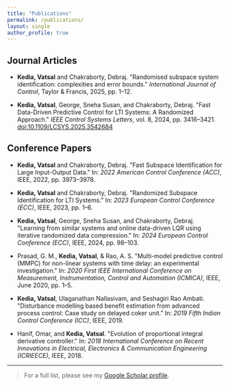 ```yaml
---
title: "Publications"
permalink: /publications/
layout: single
author_profile: true
---
```


## Journal Articles

- **Kedia, Vatsal** and Chakraborty, Debraj. "Randomised subspace system identification: complexities and error bounds." *International Journal of Control*, Taylor & Francis, 2025, pp. 1–12.

- **Kedia, Vatsal**, George, Sneha Susan, and Chakraborty, Debraj. "Fast Data-Driven Predictive Control for LTI Systems: A Randomized Approach." *IEEE Control Systems Letters*, vol. 8, 2024, pp. 3416–3421. [doi:10.1109/LCSYS.2025.3542684](https://doi.org/10.1109/LCSYS.2025.3542684)

## Conference Papers

- **Kedia, Vatsal** and Chakraborty, Debraj. "Fast Subspace Identification for Large Input-Output Data." In: *2022 American Control Conference (ACC)*, IEEE, 2022, pp. 3973–3978.

- **Kedia, Vatsal** and Chakraborty, Debraj. "Randomized Subspace Identification for LTI Systems." In: *2023 European Control Conference (ECC)*, IEEE, 2023, pp. 1–6.

- **Kedia, Vatsal**, George, Sneha Susan, and Chakraborty, Debraj. "Learning from similar systems and online data-driven LQR using iterative randomized data compression." In: *2024 European Control Conference (ECC)*, IEEE, 2024, pp. 98–103.

-  Prasad, G. M., **Kedia, Vatsal**, & Rao, A. S. "Multi-model predictive control (MMPC) for non-linear systems with time delay: an experimental investigation." In: *2020 First IEEE International Conference on Measurement, Instrumentation, Control and Automation (ICMICA)*, IEEE, June 2020, pp. 1–5.

- **Kedia, Vatsal**, Ulaganathan Nallasivam, and Seshagiri Rao Ambati. "Disturbance modelling based benefit estimation from advanced process control: Case study on delayed coker unit." In: *2019 Fifth Indian Control Conference (ICC)*, IEEE, 2019.

-  Hanif, Omar, and **Kedia, Vatsal**. "Evolution of proportional integral derivative controller." In: *2018 International Conference on Recent Innovations in Electrical, Electronics & Communication Engineering (ICRIEECE)*, IEEE, 2018.



---

> For a full list, please see my [Google Scholar profile](https://scholar.google.com/citations?user=1oUK_RMAAAAJ&hl=en&oi=ao).
